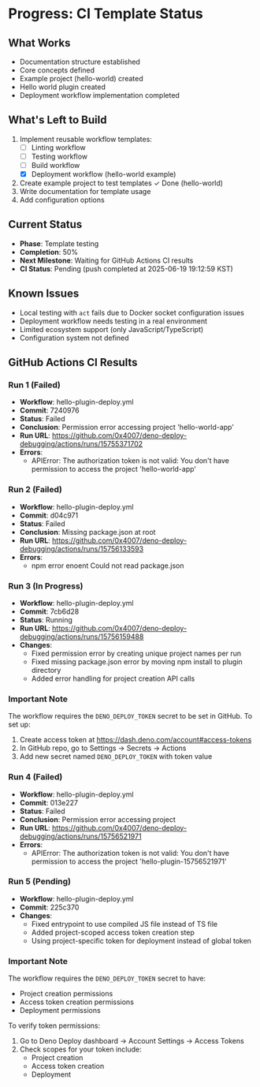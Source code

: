 # Progress: CI Template Status

## What Works
- Documentation structure established
- Core concepts defined
- Example project (hello-world) created
- Hello world plugin created
- Deployment workflow implementation completed

## What's Left to Build
1. Implement reusable workflow templates:
   - [ ] Linting workflow
   - [ ] Testing workflow
   - [ ] Build workflow
   - [x] Deployment workflow (hello-world example)
2. Create example project to test templates ✓ Done (hello-world)
3. Write documentation for template usage
4. Add configuration options

## Current Status
- **Phase**: Template testing
- **Completion**: 50%
- **Next Milestone**: Waiting for GitHub Actions CI results
- **CI Status**: Pending (push completed at 2025-06-19 19:12:59 KST)

## Known Issues
- Local testing with `act` fails due to Docker socket configuration issues
- Deployment workflow needs testing in a real environment
- Limited ecosystem support (only JavaScript/TypeScript)
- Configuration system not defined

## GitHub Actions CI Results

### Run 1 (Failed)
- **Workflow**: hello-plugin-deploy.yml
- **Commit**: 7240976
- **Status**: Failed
- **Conclusion**: Permission error accessing project 'hello-world-app'
- **Run URL**: https://github.com/0x4007/deno-deploy-debugging/actions/runs/15755371702
- **Errors**:
  - APIError: The authorization token is not valid: You don't have permission to access the project 'hello-world-app'

### Run 2 (Failed)
- **Workflow**: hello-plugin-deploy.yml
- **Commit**: d04c971
- **Status**: Failed
- **Conclusion**: Missing package.json at root
- **Run URL**: https://github.com/0x4007/deno-deploy-debugging/actions/runs/15756133593
- **Errors**:
  - npm error enoent Could not read package.json

### Run 3 (In Progress)
- **Workflow**: hello-plugin-deploy.yml
- **Commit**: 7cb6d28
- **Status**: Running
- **Run URL**: https://github.com/0x4007/deno-deploy-debugging/actions/runs/15756159488
- **Changes**:
  - Fixed permission error by creating unique project names per run
  - Fixed missing package.json error by moving npm install to plugin directory
  - Added error handling for project creation API calls

### Important Note
The workflow requires the `DENO_DEPLOY_TOKEN` secret to be set in GitHub.
To set up:
  1. Create access token at https://dash.deno.com/account#access-tokens
  2. In GitHub repo, go to Settings → Secrets → Actions
  3. Add new secret named `DENO_DEPLOY_TOKEN` with token value

### Run 4 (Failed)
- **Workflow**: hello-plugin-deploy.yml
- **Commit**: 013e227
- **Status**: Failed
- **Conclusion**: Permission error accessing project
- **Run URL**: https://github.com/0x4007/deno-deploy-debugging/actions/runs/15756521971
- **Errors**:
  - APIError: The authorization token is not valid: You don't have permission to access the project 'hello-plugin-15756521971'

### Run 5 (Pending)
- **Workflow**: hello-plugin-deploy.yml
- **Commit**: 225c370
- **Changes**:
  - Fixed entrypoint to use compiled JS file instead of TS file
  - Added project-scoped access token creation step
  - Using project-specific token for deployment instead of global token

### Important Note
The workflow requires the `DENO_DEPLOY_TOKEN` secret to have:
- Project creation permissions
- Access token creation permissions
- Deployment permissions

To verify token permissions:
1. Go to Deno Deploy dashboard → Account Settings → Access Tokens
2. Check scopes for your token include:
   - Project creation
   - Access token creation
   - Deployment